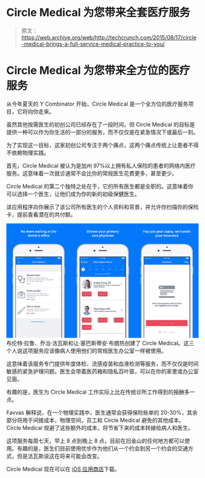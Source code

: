 # Circle Medical 为您带来全套医疗服务

> 原文：<https://web.archive.org/web/http://techcrunch.com/2015/08/17/circle-medical-brings-a-full-service-medical-practice-to-you/>

# Circle Medical 为您带来全方位的医疗服务

从今年夏天的 Y Combinator 开始，Circle Medical 是一个全方位的医疗服务项目，它将向你走来。

虽然其他按需医生的初创公司已经存在了一段时间，但 Circle Medical 的目标是提供一种可以作为你生活的一部分的服务，而不仅仅是在紧急情况下或最后一刻。

为了实现这一目标，这家初创公司专注于两个痛点，这两个痛点传统上让患者不得不依赖物理实践。

首先，Circle Medical 被认为是加州 97%以上拥有私人保险的患者的网络内医疗服务。这意味着一次就诊通常不会比你的常规医生花费更多，甚至更少。

Circle Medical 的第二个独特之处在于，它的所有医生都是全职的。这意味着你可以选择一个医生，让他们成为你的新的初级保健医生。

该应用程序向你展示了该公司所有医生的个人资料和背景，并允许你扫描你的保险卡，提前查看潜在的共付额。

![Circle Medical app](img/45cc040cabff76e605a5d279c851439f.png)布伦特·拉鲁、乔治·法瓦斯和让·塞巴斯蒂安·布朗热创建了 Circle Medical。这三个人说这项服务应该像病人使用他们的常规医生办公室一样被使用。

这意味着该服务专门提供年度体检、流感疫苗和血液检测等服务，而不仅仅是时间敏感的紧急护理问题。医生会带着医药箱和隐私百叶窗，可以在你的家里或办公室见面。

有趣的是，医生为 Circle Medical 工作实际上比在传统诊所工作得到的报酬多一点。

Favvas 解释说，在一个物理实践中，医生通常会获得保险账单的 20-30%，其余部分将用于间接成本，物理空间，员工和 Circle Medical 避免的其他成本。Circle Medical 规避了这些额外的成本，将节省下来的成本转嫁给病人和医生。

这项服务每周七天，早上 8 点到晚上 8 点，目前在旧金山的任何地方都可以使用。有趣的是，医生们目前使用优步作为他们从一个约会到另一个约会的交通方式，但是法瓦斯说这在将来可能会改变。

Circle Medical 现在可以在 [iOS 应用商店](https://web.archive.org/web/20230320074334/https://itunes.apple.com/us/app/circle-medical-doctor-house/id1003540833)下载。